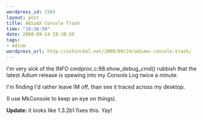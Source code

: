```yaml
--- 
wordpress_id: 1565
layout: post
title: AdiumX Console Trash
time: "19:38:59"
date: 2008-09-24 19:38:59
tags: 
- adium
wordpress_url: http://schinckel.net/2008/09/24/adiumx-console-trash/
---
```

I'm very sick of the INFO cmdproc.c:98:show_debug_cmd() rubbish that the latest Adium release is spewing into my Console Log twice a minute.

I'm finding I'd rather leave IM off, than see it traced across my desktop.

(I use MkConsole to keep an eye on things).

**Update:** it looks like 1.3.2b1 fixes this. Yay!
